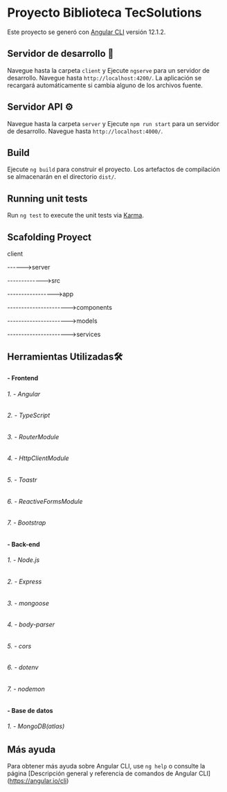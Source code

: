# Proyecto Biblioteca TecSolutions

Este proyecto se generó con [Angular CLI](https://github.com/angular/angular-cli) versión 12.1.2.

## Servidor de desarrollo :t-rex:

Navegue hasta la carpeta `client` y Ejecute `ngserve` para un servidor de desarrollo. Navegue hasta `http://localhost:4200/`. La aplicación se recargará automáticamente si cambia alguno de los archivos fuente.

## Servidor API ⚙️
Navegue hasta la carpeta `server` y Ejecute `npm run start` para un servidor de desarrollo. Navegue hasta `http://localhost:4000/`.


## Build

Ejecute `ng build` para construir el proyecto. Los artefactos de compilación se almacenarán en el directorio `dist/`.

## Running unit tests

Run `ng test` to execute the unit tests via [Karma](https://karma-runner.github.io).

## Scafolding Proyect 
client

------>server

------------->src

----------------->app

---------------------->components

---------------------->models

---------------------->services


## Herramientas Utilizadas🛠️

#### - Frontend
###### 1. - Angular
###### 2. - TypeScript
###### 3. - RouterModule
###### 4. - HttpClientModule
###### 5. - Toastr
###### 6. - ReactiveFormsModule
###### 7. - Bootstrap

#### - Back-end
###### 1. - Node.js
###### 2. - Express
###### 3. - mongoose
###### 4. - body-parser
###### 5. - cors
###### 6. - dotenv
###### 7. - nodemon

#### - Base de datos

###### 1. - MongoDB(atlas)

## Más ayuda

Para obtener más ayuda sobre Angular CLI, use `ng help` o consulte la página [Descripción general y referencia de comandos de Angular CLI] (https://angular.io/cli)
